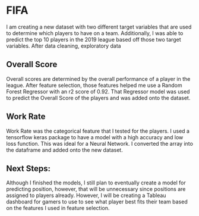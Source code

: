 # FIFA
I am creating a new dataset with two different target variables that are used to determine which players to have on a team. Additionally, I was able to predict the top 10 players in the 2019 league based off those two target variables. After data cleaning, exploratory data 

## Overall Score
Overall scores are determined by the overall performance of a player in the league. After feature selection, those features helped me use a Random Forest Regressor with an r2 score of 0.92. That Regressor model was used to predict the Overall Score of the players and was added onto the dataset. 

## Work Rate
Work Rate was the categorical feature that I tested for the players. I used a tensorflow keras package to have a model with a high accuracy and low loss function. This was ideal for a Neural Network. I converted the array into the dataframe and added onto the new dataset. 

## Next Steps:
Although I finished the models, I still plan to eventually create a model for predicting position, however, that will be unnecessary since positions are assigned to players already. However, I will be creating a Tableau dashboard for gamers to use to see what player best fits their team based on the features I used in feature selection. 
